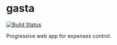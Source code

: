 # gasta
[![Build Status](https://travis-ci.com/lolpez/gasta.svg?branch=master)](https://travis-ci.com/lolpez/gasta)

Progressive web app for expenses control.
